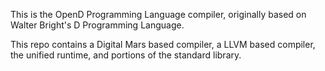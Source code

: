 This is the OpenD Programming Language compiler, originally based on Walter Bright's D Programming Language.

This repo contains a Digital Mars based compiler, a LLVM based compiler, the unified runtime, and portions of the standard library.

